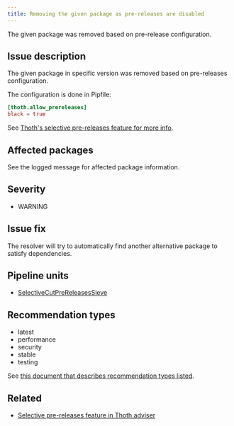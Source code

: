 ```yaml
---
title: Removing the given package as pre-releases are disabled
---
```


The given package was removed based on pre-release configuration.

## Issue description

The given package in specific version was removed based on pre-releases
configuration.

The configuration is done in Pipfile:

```toml
[thoth.allow_prereleases]
black = true
```

See [Thoth's selective pre-releases feature for more info][1].

## Affected packages

See the logged message for affected package information.

## Severity

 * WARNING

## Issue fix

The resolver will try to automatically find another alternative package
to satisfy dependencies.

## Pipeline units

 * [SelectiveCutPreReleasesSieve](https://thoth-station.ninja/docs/developers/adviser/thoth.adviser.sieves.html#thoth.adviser.sieves.SelectiveCutPreReleasesSieve)

## Recommendation types

 * latest
 * performance
 * security
 * stable
 * testing

See [this document that describes recommendation types
listed](http://thoth-station.ninja/recommendation-types).

## Related

 * [Selective pre-releases feature in Thoth adviser][1]

[1]: https://thoth-station.ninja/docs/developers/adviser/experimental_features.html#selectively-enabling-pre-releases
